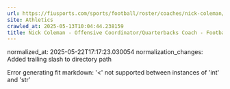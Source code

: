 ```yaml
---
url: https://fiusports.com/sports/football/roster/coaches/nick-coleman/3341/
site: Athletics
crawled_at: 2025-05-13T10:04:44.238159
title: Nick Coleman - Offensive Coordinator/Quarterbacks Coach - Football Coaches - FIU Athletics
---
```

normalized_at: 2025-05-22T17:17:23.030054
normalization_changes: Added trailing slash to directory path

Error generating fit markdown: '<' not supported between instances of 'int' and 'str'